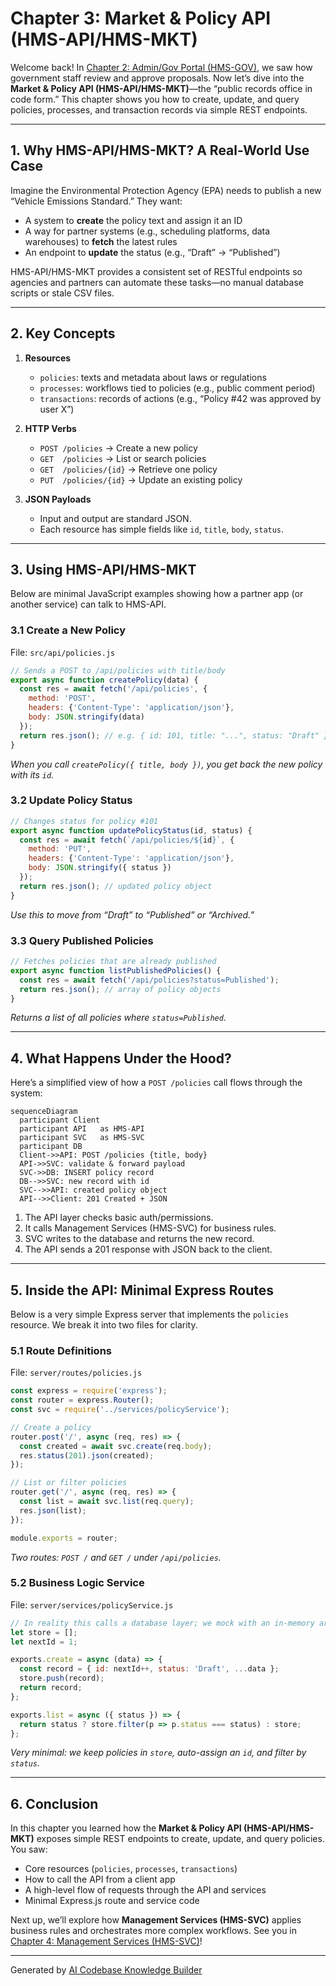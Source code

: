 # Chapter 3: Market & Policy API (HMS-API/HMS-MKT)

Welcome back! In [Chapter 2: Admin/Gov Portal (HMS-GOV)](02_admin_gov_portal__hms_gov__.md), we saw how government staff review and approve proposals. Now let’s dive into the **Market & Policy API (HMS-API/HMS-MKT)**—the “public records office in code form.” This chapter shows you how to create, update, and query policies, processes, and transaction records via simple REST endpoints.

---

## 1. Why HMS-API/HMS-MKT? A Real-World Use Case

Imagine the Environmental Protection Agency (EPA) needs to publish a new “Vehicle Emissions Standard.” They want:

- A system to **create** the policy text and assign it an ID  
- A way for partner systems (e.g., scheduling platforms, data warehouses) to **fetch** the latest rules  
- An endpoint to **update** the status (e.g., “Draft” → “Published”)  

HMS-API/HMS-MKT provides a consistent set of RESTful endpoints so agencies and partners can automate these tasks—no manual database scripts or stale CSV files.

---

## 2. Key Concepts

1. **Resources**  
   - `policies`: texts and metadata about laws or regulations  
   - `processes`: workflows tied to policies (e.g., public comment period)  
   - `transactions`: records of actions (e.g., “Policy #42 was approved by user X”)  

2. **HTTP Verbs**  
   - `POST /policies` → Create a new policy  
   - `GET  /policies` → List or search policies  
   - `GET  /policies/{id}` → Retrieve one policy  
   - `PUT  /policies/{id}` → Update an existing policy  

3. **JSON Payloads**  
   - Input and output are standard JSON.  
   - Each resource has simple fields like `id`, `title`, `body`, `status`.

---

## 3. Using HMS-API/HMS-MKT

Below are minimal JavaScript examples showing how a partner app (or another service) can talk to HMS-API.

### 3.1 Create a New Policy

File: `src/api/policies.js`
```js
// Sends a POST to /api/policies with title/body
export async function createPolicy(data) {
  const res = await fetch('/api/policies', {
    method: 'POST',
    headers: {'Content-Type': 'application/json'},
    body: JSON.stringify(data)
  });
  return res.json(); // e.g. { id: 101, title: "...", status: "Draft" }
}
```
*When you call `createPolicy({ title, body })`, you get back the new policy with its `id`.*

### 3.2 Update Policy Status

```js
// Changes status for policy #101
export async function updatePolicyStatus(id, status) {
  const res = await fetch(`/api/policies/${id}`, {
    method: 'PUT',
    headers: {'Content-Type': 'application/json'},
    body: JSON.stringify({ status })
  });
  return res.json(); // updated policy object
}
```
*Use this to move from “Draft” to “Published” or “Archived.”*

### 3.3 Query Published Policies

```js
// Fetches policies that are already published
export async function listPublishedPolicies() {
  const res = await fetch('/api/policies?status=Published');
  return res.json(); // array of policy objects
}
```
*Returns a list of all policies where `status=Published`.*

---

## 4. What Happens Under the Hood?

Here’s a simplified view of how a `POST /policies` call flows through the system:

```mermaid
sequenceDiagram
  participant Client
  participant API   as HMS-API
  participant SVC   as HMS-SVC
  participant DB
  Client->>API: POST /policies {title, body}
  API->>SVC: validate & forward payload
  SVC->>DB: INSERT policy record
  DB-->>SVC: new record with id
  SVC-->>API: created policy object
  API-->>Client: 201 Created + JSON
```

1. The API layer checks basic auth/permissions.  
2. It calls Management Services (HMS-SVC) for business rules.  
3. SVC writes to the database and returns the new record.  
4. The API sends a 201 response with JSON back to the client.

---

## 5. Inside the API: Minimal Express Routes

Below is a very simple Express server that implements the `policies` resource. We break it into two files for clarity.

### 5.1 Route Definitions

File: `server/routes/policies.js`
```js
const express = require('express');
const router = express.Router();
const svc = require('../services/policyService');

// Create a policy
router.post('/', async (req, res) => {
  const created = await svc.create(req.body);
  res.status(201).json(created);
});

// List or filter policies
router.get('/', async (req, res) => {
  const list = await svc.list(req.query);
  res.json(list);
});

module.exports = router;
```
*Two routes: `POST /` and `GET /` under `/api/policies`.*

### 5.2 Business Logic Service

File: `server/services/policyService.js`
```js
// In reality this calls a database layer; we mock with an in-memory array
let store = [];
let nextId = 1;

exports.create = async (data) => {
  const record = { id: nextId++, status: 'Draft', ...data };
  store.push(record);
  return record;
};

exports.list = async ({ status }) => {
  return status ? store.filter(p => p.status === status) : store;
};
```
*Very minimal: we keep policies in `store`, auto-assign an `id`, and filter by `status`.*

---

## 6. Conclusion

In this chapter you learned how the **Market & Policy API (HMS-API/HMS-MKT)** exposes simple REST endpoints to create, update, and query policies. You saw:

- Core resources (`policies`, `processes`, `transactions`)  
- How to call the API from a client app  
- A high-level flow of requests through the API and services  
- Minimal Express.js route and service code  

Next up, we’ll explore how **Management Services (HMS-SVC)** applies business rules and orchestrates more complex workflows. See you in [Chapter 4: Management Services (HMS-SVC)](04_management_services__hms_svc__.md)!

---

Generated by [AI Codebase Knowledge Builder](https://github.com/The-Pocket/Tutorial-Codebase-Knowledge)